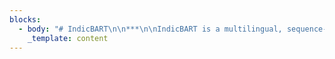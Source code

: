 ```yaml
---
blocks:
  - body: "# IndicBART\n\n***\n\nIndicBART is a multilingual, sequence-to-sequence pre-trained model focusing on Indic languages and English. It currently supports 11 Indian languages and is based on the mBART architecture. You can use IndicBART model to build natural language generation applications for Indian languages by finetuning the model with supervised training data for tasks like machine translation, summarization, question generation, etc. Some salient features of the IndicBART are:\n\n*   Supported languages: Assamese, Bengali, Gujarati, Hindi, Marathi, Odiya, Punjabi, Kannada, Malayalam, Tamil, Telugu and English. Not all of these languages are supported by mBART50 and mT5.\n*   The model is much smaller than the mBART and mT5(-base) models, so less computationally expensive for finetuning and decoding.\n*   Trained on large Indic language corpora (452 million sentences and 9 billion tokens) which also includes Indian English content.\n\nYou can read more about IndicBART\_[in this paper](https://arxiv.org/abs/2109.02903).\n\n### Model Repository\n\nYou can download the model and find instructions for model finetuning and decoding in this\_[IndicBART github repo](https://github.com/AI4Bharat/indic-bart). Alternatively, you may\_[download](https://huggingface.co/ai4bharat/IndicBART)\_it from the HuggingFace hub and use it in your own fine-tuning scripts.\n\n### Contributors\n\n*   Raj Dabre\n*   Himani Shrotriya\n*   Anoop Kunchukuttan\n*   Ratish Puduppully\n*   Mitesh M. Khapra\n*   Pratyush Kumar\n\n### Citing\n\nIf you use IndicBART, please cite the\_[following paper](https://arxiv.org/abs/2109.02903):\n\n```\n@inproceedings{dabre2021indicbart,\n      title={IndicBART: A Pre-trained Model for Natural Language Generation of Indic Languages}, \n      author={Raj Dabre and Himani Shrotriya and Anoop Kunchukuttan and Ratish Puduppully and Mitesh M. Khapra and Pratyush Kumar},\n      year={2022},\n      booktitle={Findings of the Association for Computational Linguistics},\n    }    \n\n```\n\n### License\n\nThe IndicBART\_[code](https://github.com/AI4Bharat/indic-bart)\_(and\_[model](https://huggingface.co/ai4bharat/indic-bert)) are released under the MIT License.\n\n*\n\n\n"
    _template: content
---
```


